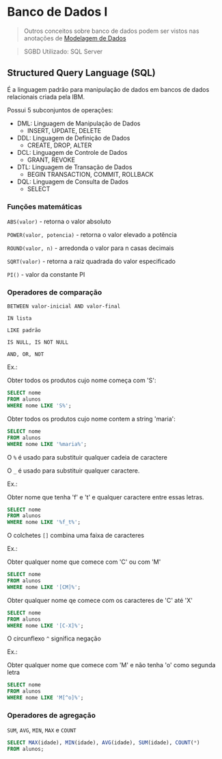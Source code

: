 # Banco de Dados I

> Outros conceitos sobre banco de dados podem ser vistos nas anotações de [Modelagem de Dados](../modelagem-de-dados/README.md)

> SGBD Utilizado: SQL Server

## Structured Query Language (SQL)

É a linguagem padrão para manipulação de dados em bancos de dados relacionais criada pela IBM.

Possui 5 subconjuntos de operações:

- DML: Linguagem de Manipulação de Dados
  - INSERT, UPDATE, DELETE
- DDL: Linguagem de Definição de Dados
  - CREATE, DROP, ALTER
- DCL: Linguagem de Controle de Dados
  - GRANT, REVOKE
- DTL: Linguagem de Transação de Dados
  - BEGIN TRANSACTION, COMMIT, ROLLBACK
- DQL: Linguagem de Consulta de Dados
  - SELECT

### Funções matemáticas

`ABS(valor)` - retorna o valor absoluto 

`POWER(valor, potencia)` - retorna o valor elevado a potência

`ROUND(valor, n)` - arredonda o valor para n casas decimais

`SQRT(valor)` - retorna a raiz quadrada do valor especificado

`PI()` - valor da constante PI

### Operadores de comparação

`BETWEEN valor-inicial AND valor-final`

`IN lista`

`LIKE padrão`

`IS NULL, IS NOT NULL`

`AND, OR, NOT`

Ex.:

Obter todos os produtos cujo nome começa com 'S':

```sql
SELECT nome 
FROM alunos
WHERE nome LIKE 'S%';
```

Obter todos os produtos cujo nome contem a string 'maria':

```sql
SELECT nome 
FROM alunos
WHERE nome LIKE '%maria%';
```

O `%` é usado para substituir qualquer cadeia de caractere

O `_` é usado para substituir qualquer caractere.

Ex.:

Obter nome que tenha 'f' e 't' e qualquer caractere entre essas letras.

```sql
SELECT nome 
FROM alunos
WHERE nome LIKE '%f_t%';
```

O colchetes `[]` combina uma faixa de caracteres

Ex.: 

Obter qualquer nome que comece com 'C' ou com 'M'

```sql
SELECT nome 
FROM alunos
WHERE nome LIKE '[CM]%';
```

Obter qualquer nome qe comece com os caracteres de 'C' até 'X'

```sql
SELECT nome 
FROM alunos
WHERE nome LIKE '[C-X]%';
```

O circunflexo `^` significa negação

Ex.: 

Obter qualquer nome que comece com 'M' e não tenha 'o' como segunda letra

```sql
SELECT nome 
FROM alunos
WHERE nome LIKE 'M[^o]%';
```

### Operadores de agregação

`SUM`, `AVG`, `MIN`, `MAX` e `COUNT`

```sql
SELECT MAX(idade), MIN(idade), AVG(idade), SUM(idade), COUNT(*) 
FROM alunos;
```